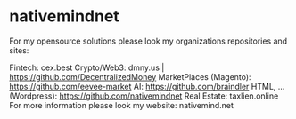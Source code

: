 # nativemindnet

For my opensource solutions please look my organizations repositories and sites:

Fintech: cex.best
Crypto/Web3: dmny.us | https://github.com/DecentralizedMoney
MarketPlaces (Magento): https://github.com/eevee-market
AI: https://github.com/braindler
HTML, ... (Wordpress): https://github.com/nativemindnet
Real Estate: taxlien.online
For more information please look my website: nativemind.net
